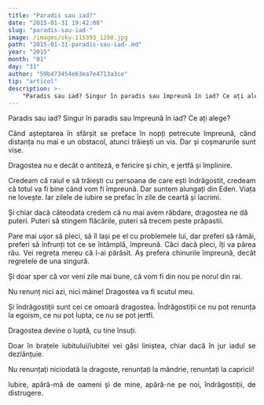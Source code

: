 ```yaml
---
title: "Paradis sau iad?"
date: "2015-01-31 19:42:08"
slug: "paradis-sau-iad-"
image: /images/sky-115393_1280.jpg
path: "2015-01-31-paradis-sau-iad-.md"
year: "2015"
month: "01"
day: "31"
author: "59b473454e63ea7e4713a3ce"
tip: "articol"
description: >-
    "Paradis sau iad? Singur în paradis sau împreună în iad? Ce ați alege?Când așteptarea în sfârșit se preface în nopți petrecute împreună, când distanța nu mai e un obstacol, atunci trăiești un vis. Dar"
---
```

<div class="kg-card-markdown"><p style="text-align: justify;">Paradis sau iad? Singur în paradis sau împreună în iad? Ce ați alege?</p>
<p style="text-align: justify;">Când așteptarea în sfârșit se preface în nopți petrecute împreună, când distanța nu mai e un obstacol, atunci trăiești un vis. Dar și coșmarurile sunt vise.</p>
<p style="text-align: justify;">Dragostea nu e decât o antiteză, e fericire și chin, e jertfă și împlinire.</p>
<p style="text-align: justify;">Credeam că raiul e să trăiești cu persoana de care ești îndrăgostit, credeam că totul va fi bine când vom fi împreună. Dar suntem alungați din Eden. Viața ne lovește. Iar zilele de iubire se prefac în zile de ceartă și lacrimi.</p>
<p>Și chiar dacă câteodata credem că nu mai avem răbdare, dragostea ne dă puteri. Puteri să stingem flăcările, puteri să trecem peste prăpastii.</p>
<p style="text-align: justify;">Pare mai ușor să pleci, să îl lași pe el cu problemele lui, dar preferi să rămâi, preferi să înfrunți tot ce se întâmplă, împreună. Căci dacă pleci, îți va părea rău. Vei regreta mereu că l-ai părăsit. Aș prefera chinurile împreună, decât regretele de una singură.</p>
<p style="text-align: justify;">Și doar sper că vor veni zile mai bune, că vom fi din nou pe norul din rai.</p>
<p style="text-align: justify;">Nu renunț nici azi, nici mâine! Dragostea  va fi scutul meu.</p>
<p style="text-align: justify;">Și îndrăgostiții sunt cei ce omoară dragostea. Îndrăgostiții ce nu pot renunța la egoism, ce nu pot lupta, ce nu se pot jertfi.</p>
<p style="text-align: justify;">Dragostea devine o luptă, cu tine însuți.</p>
<p style="text-align: justify;">Doar în brațele iubitului/iubitei vei găsi liniștea, chiar dacă în jur iadul se dezlănțuie.</p>
<p style="text-align: justify;">Nu renunțați niciodată la dragoste, renunțați la mândrie, renunțați la capricii!</p>
<p style="text-align: justify;">Iubire, apără-mă de oameni și de mine, apără-ne pe noi, îndrăgostiții, de distrugere.</p>
</div>
    